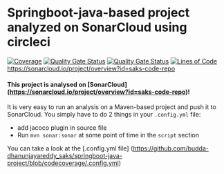 # Springboot-java-based project analyzed on SonarCloud using circleci

[![Coverage](https://sonarcloud.io/api/project_badges/measure?project=saks-code-repo&metric=coverage)](https://sonarcloud.io/summary/new_code?id=saks-code-repo) [![Quality Gate Status](https://sonarcloud.io/api/project_badges/measure?project=saks-code-repo&metric=alert_status)](https://sonarcloud.io/summary/new_code?id=saks-code-repo) [![Quality Gate Status](https://sonarcloud.io/api/project_badges/measure?project=saks-code-repo&metric=alert_status)](https://sonarcloud.io/summary/new_code?id=saks-code-repo) [![Lines of Code](https://sonarcloud.io/api/project_badges/measure?project=saks-code-repo&metric=ncloc)](https://sonarcloud.io/summary/new_code?id=saks-code-repo) https://sonarcloud.io/project/overview?id=saks-code-repo

#### This project is analysed on [SonarCloud] (https://sonarcloud.io/project/overview?id=saks-code-repo)!

It is very easy to run an analysis on a Maven-based project and push it to SonarCloud.
You simply have to do 2 things in your `.config.yml` file:
* add jacoco plugin in source file
* Run `mvn sonar:sonar` at some point of time in the `script` section

You can take a look at the [.config.yml file] (https://github.com/budda-dhanunjayareddy_saks/springboot-java-project/blob/codecoverage/.config.yml)
